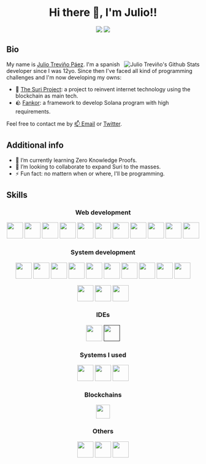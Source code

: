 <h1 align="center">Hi there 👋, I'm Julio!!</h1>
<p align="center">
  <a href="https://github.com/juliotpaez" target="_blank"><img src="https://img.shields.io/github/followers/juliotpaez?label=Follow&logo=github&style=for-the-badge" /></a>
  <a href="https://twitter.com/intent/follow?original_referer=https%3A%2F%2Fgithub.com%2FcodeSTACKr&screen_name=juliotpaez" target="_blank"><img src="https://img.shields.io/twitter/follow/juliotpaez?color=1DA1F2&logo=twitter&style=for-the-badge" /></a>
</p>

<h2>Bio</h2>
<img align="right" alt="Julio Treviño's Github Stats" src="https://github-readme-stats.vercel.app/api?username=juliotpaez&count_private=true&show_icons=true&hide_border=true&theme=tokyonight" />
  
My name is [Julio Treviño Páez](https://github.com/juliotpaez). I'm a spanish developer since I was 12yo. Since then I've faced all kind of programming challenges and I'm now developing my owns:

- 🚀 [The Suri Project](https://suri.domains): a project to reinvent internet technology using the blockchain as main tech.
- 🪨 [Fankor](https://github.com/the-suri-project/fankor): a framework to develop Solana program with high requirements. 

Feel free to contact me by [📫 Email](julio@treviware.com) or [Twitter](https://twitter.com/juliotpaez).

## Additional info

- 🌱 I’m currently learning Zero Knowledge Proofs.
- 👯 I’m looking to collaborate to expand Suri to the masses.
- ⚡ Fun fact: no mattern when or where, I'll be programming.

<h2>Skills</h2>

<h3 align="center">Web development</h3>
<p align="center">
  <a href="https://developer.mozilla.org/docs/Web/CSS" target="_blank"><img height="42px" src="https://img.icons8.com/color/2x/css3.png" /></a>
  <a href="https://developer.mozilla.org/es/docs/Web/HTML" target="_blank"><img height="42px" src="https://img.icons8.com/color/2x/html-5.png" /></a>
  <a href="https://developer.mozilla.org/docs/Web/JavaScript" target="_blank"><img height="42px" src="https://img.icons8.com/color/2x/javascript.png" /></a>
  <a href="https://www.typescriptlang.org/" target="_blank"><img height="42px" src="https://img.icons8.com/color/2x/typescript.png" /></a>
  <a href="https://nodejs.org/" target="_blank"><img height="42px" src="https://img.icons8.com/color/2x/nodejs.png" /></a>
  <a href="https://www.npmjs.com/" target="_blank"><img height="42px" src="https://img.icons8.com/color/2x/npm.png" /></a>
  <a href="https://vuejs.org/" target="_blank"><img height="42px" src="https://img.icons8.com/color/2x/vue-js.png" /></a>
  <a href="https://nuxtjs.org/" target="_blank"><img height="42px" src="https://d33wubrfki0l68.cloudfront.net/508ceaf143c9e6ff20f239f6b9d6a4ea44be0b2a/86b1f/logos/nuxt-emoji.png" /></a>
  <a href="https://angular.io/" target="_blank"><img height="42px" src="https://img.icons8.com/color/2x/angularjs.png" /></a>
  <a href="https://www.mongodb.com/" target="_blank"><img height="42px" src="https://img.icons8.com/color/2x/mongodb.png" /></a>
  <a href="https://www.mysql.com/" target="_blank"><img height="42px" src="https://www.mysql.com/common/logos/logo-mysql-170x115.png" /></a>
</p>

<h3 align="center">System development</h3>
<p align="center">
  <a href="https://www.iso.org/standard/74528.html" target="_blank"><img height="42px" src="https://img.icons8.com/color/2x/c-programming.png" /></a>
  <a href="https://isocpp.org/" target="_blank"><img height="42px" src="https://img.icons8.com/color/2x/c-plus-plus-logo.png" /></a>
  <a href="https://docs.microsoft.com/dotnet/csharp/" target="_blank"><img height="42px" src="https://img.icons8.com/color/2x/c-sharp-logo.png" /></a>
  <a href="https://www.java.com/" target="_blank"><img height="42px" src="https://img.icons8.com/color/2x/java-coffee-cup-logo.png" /></a>
  <a href="https://kotlinlang.org/" target="_blank"><img height="42px" src="https://img.icons8.com/color/2x/kotlin.png" /></a>
  <a href="https://www.python.org/" target="_blank"><img height="42px" src="https://img.icons8.com/color/2x/python.png" /></a>
  <a href="https://www.rust-lang.org/" target="_blank"><img height="42px" src="https://www.rust-lang.org/logos/rust-logo-blk.svg" /></a>
  <a href="https://crates.io/" target="_blank"><img height="42px" src="https://www.rust-lang.org/logos/cargo.png" /></a>
  <a href="https://www.docker.com/" target="_blank"><img height="42px" src="https://img.icons8.com/color/2x/docker.png" /></a>
  <a href="https://aws.amazon.com/" target="_blank"><img height="42px" src="https://img.icons8.com/color/2x/amazon-web-services.png" /></a>
</p>
<p align="center">
  <a href="https://www.kurento.org/" target="_blank"><img height="42px" src="https://www.kurento.org/sites/default/files/kurento.png" /></a>
  <a href="https://webrtc.org/" target="_blank"><img height="42px" src="https://pics.freeicons.io/uploads/icons/png/892028431552037069-512.png" /></a>
  <a href="https://docs.openvidu.io/" target="_blank"><img height="42px" src="https://docs.openvidu.io/en/2.16.0/img/logos/openvidu_vert_grey_bg_transp_cropped.png" /></a>
</p>

<h3 align="center">IDEs</h3>
<p align="center">
  <a href="https://www.jetbrains.com/idea/" target="_blank"><img height="42px" src="https://img.icons8.com/color/2x/intellij-idea.png" /></a>
  <a href="https://code.visualstudio.com/" target="_blank"><a href="" target="_blank"><img height="42px" src="https://img.icons8.com/color/2x/visual-studio-code-2019.png" /></a>
</p>

<h3 align="center">Systems I used</h3>
<p align="center">
  <a href="https://www.apple.com/" target="_blank"><img height="42px" src="https://img.icons8.com/color/2x/mac-logo.png" /></a>
  <a href="https://www.linux.org/" target="_blank"><img height="42px" src="https://img.icons8.com/color/2x/linux.png" /></a>
  <a href="https://www.microsoft.com/" target="_blank"><img height="42px" src="https://img.icons8.com/color/2x/windows-10.png" /></a>
</p>

<h3 align="center">Blockchains</h3>
<p align="center">
  <a href="https://solana.com" target="_blank"><img height="36px" src="https://solana.com/_next/image?url=%2F_next%2Fstatic%2Fmedia%2Fdark-horizontal.e4df684f.svg&w=256&q=75" /></a>
</p>

<h3 align="center">Others</h3>
<p align="center">
  <a href="https://unity.com/" target="_blank"><img height="42px" src="https://logos-world.net/wp-content/uploads/2021/11/Unity-Emblem.png" /></a>
  <a href="https://git-scm.com/" target="_blank"><img height="42px" src="https://img.icons8.com/color/2x/git.png" /></a>
  <a href="https://github.com/lexemlang" target="_blank"><img height="42px" src="https://avatars.githubusercontent.com/u/45815130?s=200&v=4" /></a>
</p>
